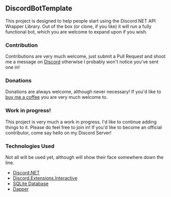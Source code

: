 ﻿## DiscordBotTemplate
This project is designed to help people start using the Discord.NET API Wrapper Library. Out of the box (or clone, if you like) it will run a fully functional bot, which you are welcome to expand upon if you wish.

### Contribution
Contributions are very much welcome, just submit a Pull Request and shoot me a message on [Discord](https://maxplayledev.org/discord) otherwise I probably won't notice you've sent one in!

### Donations
Donations are always welcome, although never necessary! If you'd like to [buy me a coffee](https://buymeacoffee.com/maxplayle) you are very much welcome to.

### Work in progress!
This project is very much a work in progress. I'd like to continue adding things to it. Please do feel free to join in! If you'd like to become an official contributor, come say hello on my Discord Server!


### Technologies Used
Not all will be used yet, although will show their face somewhere down the line.
- [Discord.NET](https://github.com/discord-net/Discord.Net)
- [Discord.Extensions.Interactive](https://github.com/maxplayle04/discord.extensions.interactive)
- [SQLite Database](https://www.sqlite.org/index.html)
- [Dapper](https://www.nuget.org/packages/Dapper)